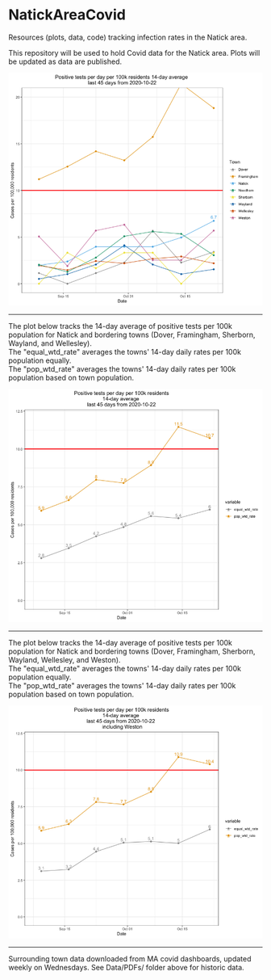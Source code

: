 # NatickAreaCovid
Resources (plots, data, code) tracking infection rates in the Natick area.

This repository will be used to hold Covid data for the Natick area. Plots will be updated as data are published. <br>

![most recent plot of cases per 100k](Plots/NatickAreaCovidRates102220.png)

<hr>
The plot below tracks the 14-day average of positive tests per 100k population for Natick and bordering towns (Dover, Framingham, Sherborn, Wayland, and Wellesley). <br>
The "equal_wtd_rate" averages the towns' 14-day daily rates per 100k population equally. <br>
The "pop_wtd_rate" averages the towns' 14-day daily rates per 100k population based on town population. <br>

![plot of 14-day weighted averages of new cases per 100k](Plots/NatickAreaCovidRatesWeighted102220.png)

<hr>
The plot below tracks the 14-day average of positive tests per 100k population for Natick and bordering towns (Dover, Framingham, Sherborn, Wayland, Wellesley, and Weston). <br>
The "equal_wtd_rate" averages the towns' 14-day daily rates per 100k population equally. <br>
The "pop_wtd_rate" averages the towns' 14-day daily rates per 100k population based on town population. <br>

![plot of 14-day weighted averages of new cases per 100k](Plots/NatickAreaCovidRatesWeightedWithWeston102220.png)

<hr>
Surrounding town data downloaded from MA covid dashboards, updated weekly on Wednesdays. See Data/PDFs/ folder above for historic data.
